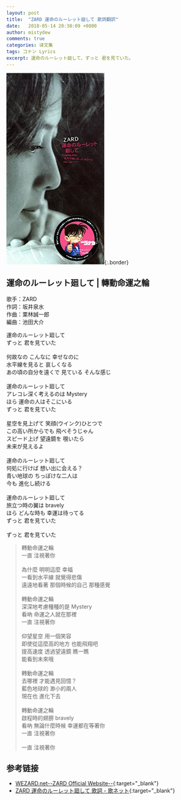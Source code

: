 ```yaml
---
layout: post
title:  "ZARD 運命のルーレット廻して 歌詞翻訳"
date:   2018-05-14 20:38:09 +0800
author: mistydew
comments: true
categories: 译文集
tags: コナン Lyrics
excerpt: 運命のルーレット廻して、ずっと 君を見ていた。
---
```

![JBDJ-1041](/assets/images/cover/dc/JBDJ-1041.jpg){:.border}

## 運命のルーレット廻して | 轉動命運之輪

歌手：ZARD<br>
作詞：坂井泉水<br>
作曲：栗林誠一郎<br>
編曲：池田大介

<div class="lyric-original">
<p>
運命のルーレット廻して<br>
ずっと 君を見ていた<br>
<br>
何故なの こんなに 幸せなのに<br>
水平線を見ると 哀しくなる<br>
あの頃の自分を遠くで 見ている そんな感じ<br>
<br>
運命のルーレット廻して<br>
アレコレ深く考えるのは Mystery<br>
ほら 運命の人はそこにいる<br>
ずっと 君を見ていた<br>
<br>
星空を見上げて 笑顔(ウインク)ひとつで<br>
この高い所からでも 飛べそうじゃん<br>
スピード上げ 望遠鏡を 覗いたら<br>
未来が見えるよ<br>
<br>
運命のルーレット廻して<br>
何処に行けば 想い出に会える？<br>
青い地球の ちっぽけな二人は<br>
今も 進化し続ける<br>
<br>
運命のルーレット廻して<br>
旅立つ時の翼は bravely<br>
ほら どんな時も 幸運は待ってる<br>
ずっと 君を見ていた<br>
<br>
ずっと 君を見ていた
</p>
</div>

<div class="lyric-translation">
<blockquote>
轉動命運之輪<br>
一直 注視著你<br>
<br>
為什麼 明明這麼 幸福<br>
一看到水平線 就覺得悲傷<br>
遠遠地看著 那個時候的自己 那種感覺<br>
<br>
轉動命運之輪<br>
深深地考慮種種的是 Mystery<br>
看吶 命運之人就在那裡<br>
一直 注視著你<br>
<br>
仰望星空 用一個笑容<br>
即使從這麼高的地方 也能飛翔吧<br>
提高速度 透過望遠鏡 瞧一瞧<br>
能看到未來哦<br>
<br>
轉動命運之輪<br>
去哪裡 才能遇見回憶？<br>
藍色地球的 渺小的兩人<br>
現在也 進化下去<br>
<br>
轉動命運之輪<br>
啟程時的翅膀 bravely<br>
看吶 無論什麼時候 幸運都在等著你<br>
一直 注視著你<br>
<br>
一直 注視著你
</blockquote>
</div>

## 参考链接

* [WEZARD.net--ZARD Official Website--](http://wezard.net){:target="_blank"}
* [ZARD 運命のルーレット廻して 歌詞 - 歌ネット](https://www.uta-net.com/song/10497){:target="_blank"}
